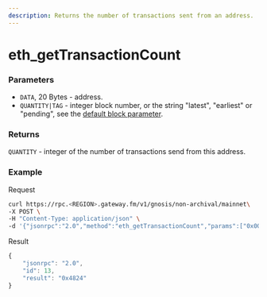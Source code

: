 ```yaml
---
description: Returns the number of transactions sent from an address.
---
```


# eth\_getTransactionCount

### Parameters

* `DATA`, 20 Bytes - address.
* `QUANTITY|TAG` - integer block number, or the string "latest", "earliest" or "pending", see the [default block parameter](https://eth.wiki/json-rpc/API#the-default-block-parameter).

### Returns

`QUANTITY` - integer of the number of transactions send from this address.

### **Example**

Request

```bash
curl https://rpc.<REGION>.gateway.fm/v1/gnosis/non-archival/mainnet\
-X POST \
-H "Content-Type: application/json" \
-d '{"jsonrpc":"2.0","method":"eth_getTransactionCount","params":["0x00000000092769687eeb04fdc990c363eddefec2","latest"],"id":13}'
```


Result

```javascript
{
    "jsonrpc": "2.0",
    "id": 13,
    "result": "0x4824"
}
```

